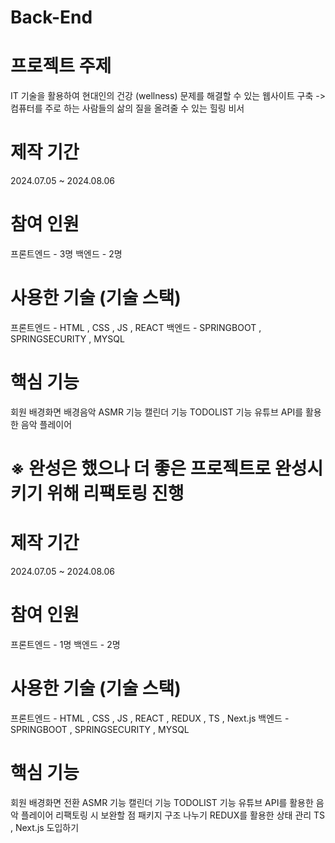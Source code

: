 # Back-End

# 프로젝트 주제
IT 기술을 활용하여 현대인의 건강 (wellness) 문제를 해결할 수 있는 웹사이트 구축
-> 컴퓨터를 주로 하는 사람들의 삶의 질을 올려줄 수 있는 힐링 비서

# 제작 기간
2024.07.05 ~ 2024.08.06

# 참여 인원
프론트엔드 - 3명
백엔드 - 2명

# 사용한 기술 (기술 스택)
프론트엔드 - HTML , CSS , JS , REACT
백엔드 - SPRINGBOOT , SPRINGSECURITY , MYSQL

# 핵심 기능
회원
배경화면
배경음악
ASMR 기능
캘린더 기능
TODOLIST 기능
유튜브 API를 활용한 음악 플레이어



# ※ 완성은 했으나 더 좋은 프로젝트로 완성시키기 위해 리팩토링 진행

# 제작 기간
2024.07.05 ~ 2024.08.06

# 참여 인원
프론트엔드 - 1명
백엔드 - 2명

# 사용한 기술 (기술 스택)
프론트엔드 - HTML , CSS , JS , REACT , REDUX , TS , Next.js
백엔드 - SPRINGBOOT , SPRINGSECURITY , MYSQL

# 핵심 기능
회원
배경화면 전환
ASMR 기능
캘린더 기능
TODOLIST 기능
유튜브 API를 활용한 음악 플레이어
리팩토링 시 보완할 점
패키지 구조 나누기
REDUX를 활용한 상태 관리
TS , Next.js 도입하기
